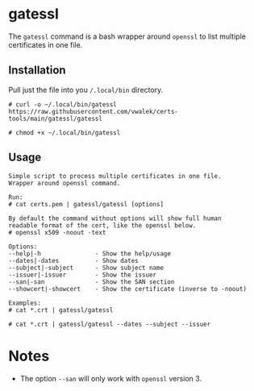 # gatessl

The `gatessl` command is a bash wrapper around `openssl` to list multiple certificates in one file. 

## Installation

Pull just the file into you `/.local/bin` directory.

~~~
# curl -o ~/.local/bin/gatessl https://raw.githubusercontent.com/vwalek/certs-tools/main/gatessl/gatessl

# chmod +x ~/.local/bin/gatessl
~~~

## Usage

~~~
Simple script to process multiple certificates in one file.
Wrapper around openssl command. 

Run:
# cat certs.pem | gatessl/gatessl [options] 

By default the command without options will show full human
readable format of the cert, like the openssl below.
# openssl x509 -noout -text

Options:
--help|-h               - Show the help/usage
--dates|-dates          - Show dates
--subject|-subject      - Show subject name
--issuer|-issuer        - Show the issuer
--san|-san              - Show the SAN section
--showcert|-showcert    - Show the certificate (inverse to -noout)

Examples:
# cat *.crt | gatessl/gatessl

# cat *.crt | gatessl/gatessl --dates --subject --issuer
~~~

# Notes

- The option `--san` will only work with `openssl` version 3.